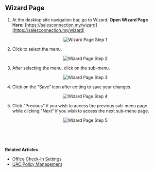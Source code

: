 ## Wizard Page

1. At the desktop site navigation bar, go to Wizard.
   **Open Wizard Page Here:** [https://salesconnection.my/wizard](https://salesconnection.my/wizard)<br>

   <p align="center">
      <img src="img/Wizard_Page_Step_1.png" alt="Wizard Page Step 1">
   </p>
        
2. Click to select the menu.

   <p align="center">
      <img src="img/Wizard_Page_Step_2.png" alt="Wizard Page Step 2">
   </p>
  
3. After selecting the menu, click on the sub-menu.

   <p align="center">
      <img src="img/Wizard_Page_Step_3.png" alt="Wizard Page Step 3">
   </p>
  
4. Click on the "Save" icon after editing to save your changes.

   <p align="center">
      <img src="img/Wizard_Page_Step_4.png" alt="Wizard Page Step 4">
   </p>
  
5. Click "Previous" if you wish to access the previous sub-menu page while clicking "Next" if you wish to access the next sub-menu page.

   <p align="center">
      <img src="img/Wizard_Page_Step_5.png" alt="Wizard Page Step 5">
   </p>
   <br><br><br>

**Related Articles**
- [Office Check-In Settings](Office_Check_In_Settings.md)
- [UAC Policy Management](UAC_Policy_Management.md)
